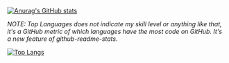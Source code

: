 [![Anurag's GitHub stats](https://github-readme-stats-torranicles.vercel.app/api?username=torranicles&?count_private=true&hide=stars,commits,prs&?theme=buefy)](https://github.com/anuraghazra/github-readme-stats)

<em>NOTE: Top Languages does not indicate my skill level or anything like that, it's a GitHub metric of which languages have the most code on GitHub. It's a new feature of github-readme-stats.</em>

[![Top Langs](https://github-readme-stats-torranicles.vercel.app/api/top-langs/?username=torranicles&langs_count=4&layout=compact)](https://github.com/anuraghazra/github-readme-stats)

